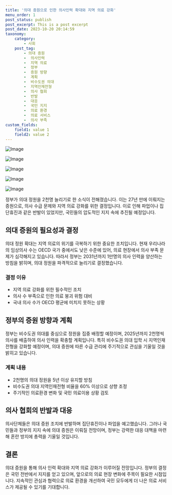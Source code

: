 ```yaml
---
title: '의대 증원으로 인한 의사인력 확대와 지역 의료 강화'
menu_order: 1
post_status: publish
post_excerpt: This is a post excerpt
post_date: 2023-10-20 20:14:59
taxonomy:
    category:
        - 사회
    post_tag:
        - 의대 증원
        -  의사인력
        -  지역 의료
        -  정부
        -  증원 방향
        -  계획
        -  비수도권 의대
        -  지역인재전형
        -  의사 협회
        -  반발
        -  대응
        -  국민 지지
        -  의료 환경
        -  의료 서비스
        -  의사 부족
custom_fields:
    field1: value 1
    field2: value 2
---
```


![Image](https://imgnews.pstatic.net/image/001/2024/02/06/PYH2024020517460001300_P4_20240206160310763.jpg?type=w647)

![Image](https://imgnews.pstatic.net/image/001/2024/02/06/PYH2024020617990006300_P4_20240206160310767.jpg?type=w647)

![Image](https://imgnews.pstatic.net/image/001/2024/02/06/PYH2024020116140001300_P4_20240206160310772.jpg?type=w647)

![Image](https://imgnews.pstatic.net/image/001/2024/02/06/PYH2023102614170001300_P4_20240206160310777.jpg?type=w647)

![Image](https://imgnews.pstatic.net/image/001/2024/02/06/PYH2023102606760001300_P4_20240206160310781.jpg?type=w647)


정부가 의대 정원을 2천명 늘리기로 한 소식이 전해졌습니다. 이는 27년 만에 이뤄지는 증원으로, 의사 수급 문제와 지역 의료 강화를 위한 결정입니다. 이로 인해 파업이나 집단휴진과 같은 반발이 있었지만, 국민들의 압도적인 지지 속에 추진될 예정입니다.

## 의대 증원의 필요성과 결정
의대 정원 확대는 지역 의료의 위기를 극복하기 위한 중요한 조치입니다. 현재 우리나라의 임상의사 수는 OECD 국가 중에서도 낮은 수준에 있어, 의료 현장에서 의사 부족 문제가 심각해지고 있습니다. 따라서 정부는 2031년까지 1만명의 의사 인력을 양산하는 방침을 밝히며, 의대 정원을 파격적으로 늘리기로 결정했습니다.

### 결정 이유
- 지역 의료 강화를 위한 필수적인 조치
- 의사 수 부족으로 인한 의료 붕괴 위험 대비
- 국내 의사 수가 OECD 평균에 미치지 못하는 상황

## 정부의 증원 방향과 계획
정부는 비수도권 의대를 중심으로 정원을 집중 배정할 예정이며, 2025년까지 2천명씩 의사를 배출하여 의사 인력을 확충할 계획입니다. 특히 비수도권 의대 입학 시 지역인재전형을 강화할 예정이며, 의대 증원에 따른 수급 관리에 주기적으로 관심을 기울일 것을 밝히고 있습니다.

### 계획 내용
- 2천명의 의대 정원을 5년 이상 유지할 방침
- 비수도권 의대 지역인재전형 비율을 60% 이상으로 상향 조정
- 주기적인 의료환경 변화 및 국민 의료이용 상황 검토

## 의사 협회의 반발과 대응
의사단체들은 의대 증원 조치에 반발하며 집단휴진이나 파업을 예고했습니다. 그러나 국민들과 정부의 지지 속에 의대 증원은 이뤄질 전망이며, 정부는 강력한 대응 대책을 마련해 혼란 방지에 총력을 기울일 것입니다.

## 결론
의대 증원을 통해 의사 인력 확대와 지역 의료 강화가 이루어질 전망입니다. 정부의 결정은 국민 전반에서 지지를 얻고 있으며, 앞으로의 의료 현장 변화에 주목이 필요한 시점입니다. 지속적인 관심과 협력으로 의료 환경을 개선하여 국민 모두에게 더 나은 의료 서비스가 제공될 수 있기를 기대합니다.
